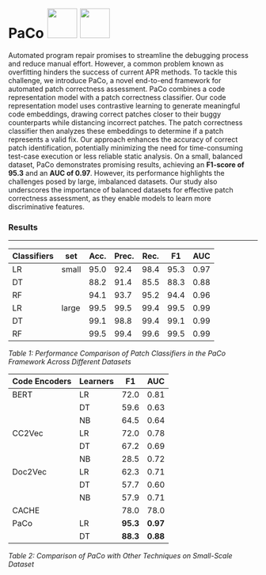# PaCo <img src="https://github.com/user-attachments/assets/2183d764-e37e-4ecd-90df-98bb70a2014d" width="60px" /> <img src="https://github.com/user-attachments/assets/e0c060b0-7033-4f03-9c41-5c913e1e7d77" width="60px" />

Automated program repair promises to streamline the debugging process and reduce manual effort. However, a common problem known as overfitting hinders the success of current APR methods. To tackle this challenge, we introduce PaCo, a novel end-to-end framework for automated patch correctness assessment. PaCo combines a code representation model with a patch correctness classifier. Our code representation model uses contrastive learning to generate meaningful code embeddings, drawing correct patches closer to their buggy counterparts while distancing incorrect patches. The patch correctness classifier then analyzes these embeddings to determine if a patch represents a valid fix. Our approach enhances the accuracy of correct patch identification, potentially minimizing the need for time-consuming test-case execution or less reliable static analysis. On a small, balanced dataset, PaCo demonstrates promising results, achieving an **F1-score of 95.3** and an **AUC of 0.97**. However, its performance highlights the challenges posed by large, imbalanced datasets. Our study also underscores the importance of balanced datasets for effective patch correctness assessment, as they enable models to learn more discriminative features.

### Results
------------
| Classifiers | set  | Acc. | Prec. | Rec. | F1  | AUC |
|-------------|------|------|-------|------|-----|-----|
| LR          | small| 95.0 | 92.4  | 98.4 | 95.3| 0.97|
| DT          |      | 88.2 | 91.4  | 85.5 | 88.3| 0.88|
| RF          |      | 94.1 | 93.7  | 95.2 | 94.4| 0.96|
| LR          | large| 99.5 | 99.5  | 99.4 | 99.5| 0.99|
| DT          |      | 99.1 | 98.8  | 99.4 | 99.1| 0.99|
| RF          |      | 99.5 | 99.4  | 99.6 | 99.5| 0.99|


*Table 1: Performance Comparison of Patch Classifiers in the PaCo Framework Across Different Datasets*


| Code Encoders    | Learners | F1 | AUC   | 
|----------|----------|----------|------|
| BERT     | LR       | 72.0     | 0.81 |      
|          | DT       | 59.6     | 0.63 |      
|          | NB       | 64.5     | 0.64 |      
| CC2Vec   | LR       | 72.0     | 0.78 |      
|          | DT       | 67.2     | 0.69 |      
|          | NB       | 28.5     | 0.72 |      
| Doc2Vec  | LR       | 62.3     | 0.71 |      
|          | DT       | 57.7     | 0.60 |      
|          | NB       | 57.9     | 0.71 |      
| CACHE    |          | 78.0     | 78.0 | 
| PaCo     | LR       | **95.3**     | **0.97** |      
|          | DT       | **88.3**     | **0.88** |   


*Table 2: Comparison of PaCo with Other Techniques on Small-Scale Dataset*
